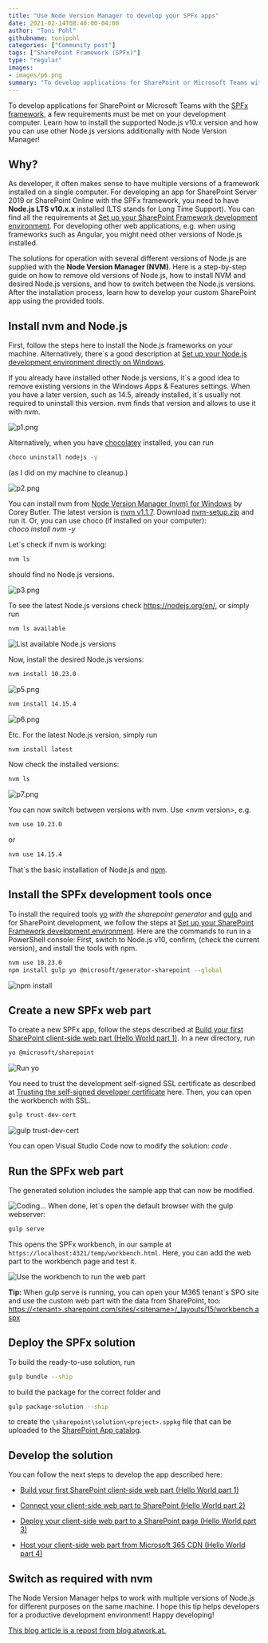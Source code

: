 ```yaml
---
title: "Use Node Version Manager to develop your SPFx apps"
date: 2021-02-14T08:40:00-04:00
author: "Toni Pohl"
githubname: tonipohl
categories: ["Community post"]
tags: ["SharePoint Framework (SPFx)"]
type: "regular"
images:
- images/p6.png
summary: "To develop applications for SharePoint or Microsoft Teams with the SPFx framework, a few requirements must be met on your development computer. Learn how to install the supported Node.js v10.x version and how you can use other Node.js versions additionally with Node Version Manager"
---
```


To develop applications for SharePoint or Microsoft Teams with the [SPFx
framework](https://learn.microsoft.com/sharepoint/dev/spfx/sharepoint-framework-overview "Overview of the SharePoint Framework"),
a few requirements must be met on your development computer. Learn how
to install the supported Node.js v10.x version and how you can use other
Node.js versions additionally with Node Version
Manager!

## Why?

As developer, it often makes sense to have multiple versions of a
framework installed on a single computer. For developing an app for
SharePoint Server 2019 or SharePoint Online with the SPFx framework, you
need to have **Node.js LTS v10.x.x** installed (LTS stands for Long Time
Support). You can find all the requirements at [Set up your SharePoint
Framework development
environment](https://learn.microsoft.com/sharepoint/dev/spfx/set-up-your-development-environment). For
developing other web applications, e.g. when using frameworks such
as Angular, you might need other versions of Node.js installed.

The solutions for operation with several different versions of Node.js
are supplied with the **Node Version Manager (NVM)**. Here is a
step-by-step guide on how to remove old versions of Node.js, how to
install NVM and desired Node.js versions, and how to switch between the
Node.js versions. After the installation process, learn how to develop
your custom SharePoint app using the provided tools.

## Install nvm and Node.js

First, follow the steps here to install the Node.js frameworks on your
machine. Alternatively, there´s a good description at [Set up your
Node.js development environment directly on
Windows](https://learn.microsoft.com/windows/nodejs/setup-on-windows "https://learn.microsoft.com/windows/nodejs/setup-on-windows").

If you already have installed other Node.js versions, it´s a good idea
to remove existing versions in the Windows Apps & Features settings.
When you have a later version, such as 14.5, already installed, it´s
usually not required to uninstall this version. nvm finds that version
and allows to use it with nvm.

![p1.png](images/p1.png)

Alternatively, when you have [chocolatey](https://chocolatey.org/)
installed, you can run

```bash
choco uninstall nodejs -y
```

(as I did on my machine to cleanup.)

![p2.png](images/p2.png)

You can install nvm from [Node Version Manager (nvm) for
Windows](https://github.com/coreybutler/nvm-windows#node-version-manager-nvm-for-windows "https://github.com/coreybutler/nvm-windows#node-version-manager-nvm-for-windows")
by Corey Butler. The latest version is [nvm
v1.1.7](https://github.com/coreybutler/nvm-windows/releases/tag/1.1.7 "https://github.com/coreybutler/nvm-windows/releases/tag/1.1.7").
Download
[nvm-setup.zip](https://github.com/coreybutler/nvm-windows/releases/download/1.1.7/nvm-setup.zip "https://github.com/coreybutler/nvm-windows/releases/download/1.1.7/nvm-setup.zip")
and run it. Or, you can use choco (if installed on your computer):\
*choco install nvm -y*

Let´s check if nvm is working:

```bash
nvm ls
```

should find no Node.js versions.


![p3.png](images/p3.png)

To see the latest Node.js versions check <https://nodejs.org/en/>, or
simply run

```bash
nvm ls available
```

![List available Node.js versions](images/p4.png)

Now, install the desired Node.js versions:

```bash
nvm install 10.23.0
```

![p5.png](images/p5.png)

```bash
nvm install 14.15.4
```

![p6.png](images/p6.png)

Etc. For the latest Node.js version, simply run

```bash
nvm install latest
```

Now check the installed versions:

```bash
nvm ls
```

![p7.png](images/p7.png)

You can now switch between versions with nvm. Use \<nvm version>, e.g.

```bash
nvm use 10.23.0
```

or

```bash
nvm use 14.15.4
```

That´s the basic installation of Node.js and
[npm](https://www.npmjs.com/get-npm).

## Install the SPFx development tools once

To install the required tools
[yo](https://learn.microsoft.com/sharepoint/dev/spfx/set-up-your-development-environment#install-yeoman)
*with the sharepoint generator* and
[gulp](https://learn.microsoft.com/sharepoint/dev/spfx/set-up-your-development-environment#install-gulp)
and for SharePoint development, we follow the steps at [Set up your
SharePoint Framework development
environment](https://learn.microsoft.com/sharepoint/dev/spfx/set-up-your-development-environment).
Here are the commands to run in a PowerShell console: First, switch to
Node.js v10, confirm, (check the current version), and install the tools
with npm.

```bash
nvm use 10.23.0
npm install gulp yo @microsoft/generator-sharepoint --global
```

![npm install](images/p8.png)

## Create a new SPFx web part

To create a new SPFx app, follow the steps described at [Build your
first SharePoint client-side web part (Hello World part
1)](https://learn.microsoft.com/sharepoint/dev/spfx/web-parts/get-started/build-a-hello-world-web-part "https://learn.microsoft.com/sharepoint/dev/spfx/web-parts/get-started/build-a-hello-world-web-part").
In a new directory, run

```bash
yo @microsoft/sharepoint
```

![Run yo](images/p9.png)

You need to trust the development self-signed SSL certificate as
described at [Trusting the self-signed developer
certificate](https://learn.microsoft.com/sharepoint/dev/spfx/set-up-your-development-environment#trusting-the-self-signed-developer-certificate)
here. Then, you can open the workbench with SSL.

```bash
gulp trust-dev-cert
```


![gulp trust-dev-cert](images/p10.png)

You can open Visual Studio Code now to modify the solution: *code .*

## Run the SPFx web part

The generated solution includes the sample app that can now be modified.

![Coding\...](images/p11.png)
When done, let´s open the default browser with the gulp webserver:

```bash
gulp serve
```

This opens the SPFx workbench, in our sample at
`https://localhost:4321/temp/workbench.html`. Here, you can add the
web part to the workbench page and test it.


![Use the workbench to run the web part](images/p12.png)

**Tip:** When gulp serve is running, you can open your M365 tenant´s SPO
site and use the custom web part with the data from SharePoint, too:
[https://\<tenant>.sharepoint.com/sites/\<sitename>/\_layouts/15/workbench.aspx](https://%3ctenant%3e.sharepoint.com/sites/%3Csitename%3E/_layouts/15/workbench.aspx)

## Deploy the SPFx solution

To build the ready-to-use solution, run

```bash
gulp bundle --ship
```

to build the package for the correct folder and

```bash
gulp package-solution --ship
```

to create the `\sharepoint\solution\<project>.sppkg` file that can
be uploaded to the [SharePoint App
catalog](https://learn.microsoft.com/sharepoint/use-app-catalog?redirectSourcePath=%252farticle%252fuse-the-app-catalog-to-make-custom-business-apps-available-for-your-sharepoint-online-environment-0b6ab336-8b83-423f-a06b-bcc52861cba0).

## Develop the solution

You can follow the next steps to develop the app described here:

-   [Build your first SharePoint client-side web part (Hello World part
    1)](https://learn.microsoft.com/sharepoint/dev/spfx/web-parts/get-started/build-a-hello-world-web-part "https://learn.microsoft.com/sharepoint/dev/spfx/web-parts/get-started/build-a-hello-world-web-part")

-   [Connect your client-side web part to SharePoint (Hello World part
    2)](https://learn.microsoft.com/sharepoint/dev/spfx/web-parts/get-started/connect-to-sharepoint "https://learn.microsoft.com/sharepoint/dev/spfx/web-parts/get-started/connect-to-sharepoint")

-   [Deploy your client-side web part to a SharePoint page (Hello World
    part
    3)](https://learn.microsoft.com/sharepoint/dev/spfx/web-parts/get-started/connect-to-sharepoint "https://learn.microsoft.com/sharepoint/dev/spfx/web-parts/get-started/connect-to-sharepoint")

-   [Host your client-side web part from Microsoft 365 CDN (Hello World
    part
    4)](https://learn.microsoft.com/sharepoint/dev/spfx/web-parts/get-started/hosting-webpart-from-office-365-cdn "https://learn.microsoft.com/sharepoint/dev/spfx/web-parts/get-started/hosting-webpart-from-office-365-cdn")

## Switch as required with nvm

The Node Version Manager helps to work with multiple versions of Node.js
for different purposes on the same machine. I hope this tip helps
developers for a productive development environment!
Happy
developing!

[This blog article is a repost from
blog.atwork.at.](https://blog.atwork.at/post/Use-nvm-for-multiple-nodejs-versions "blog.atwork.at")
 
